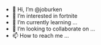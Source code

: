 - 👋 Hi, I’m @joburken
- 👀 I’m interested in fortnite
- 🌱 I’m currently learning ...
- 💞️ I’m looking to collaborate on ...
- 📫 How to reach me ...

<!---
joburken/joburken is a ✨ special ✨ repository because its `README.md` (this file) appears on your GitHub profile.
You can click the Preview link to take a look at your changes.
--->
